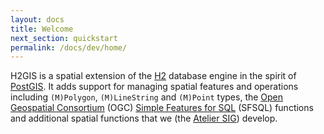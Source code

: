 ```yaml
---
layout: docs
title: Welcome
next_section: quickstart
permalink: /docs/dev/home/
---
```


H2GIS is a spatial extension of the [H2](http://www.h2database.com/) database
engine in the spirit of [PostGIS](http://postgis.net/). It adds support for
managing spatial features and operations including `(M)Polygon`,
`(M)LineString` and `(M)Point` types, the [Open Geospatial
Consortium](http://www.opengeospatial.org/) (OGC) [Simple Features for
SQL](http://www.opengeospatial.org/standards/sfs) (SFSQL) functions and
additional spatial functions that we (the [Atelier SIG](http://www.irstv.fr/))
develop. 
